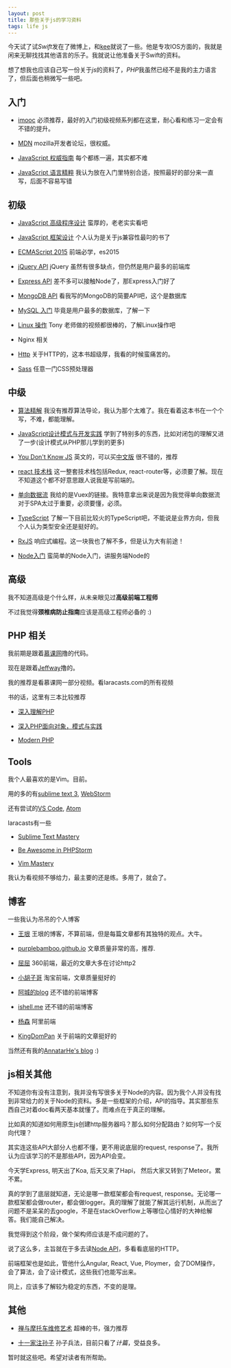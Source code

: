 ```yaml
---
layout: post
title: 那些关于js的学习资料
tags: life js
---
```


今天试了试*Swift*发在了微博上，和[kee](http://ikee.xin/)就说了一些。他是专攻IOS方面的，我就是闲来无聊找找其他语言的乐子。我就说让他准备关于Swift的资料。

想了想我也应该自己写一份关于*js*的资料了，*PHP*我虽然已经不是我的主力语言了，但后面也稍微写一些吧。

## 入门

* [imooc](http://imooc.com/) 必须推荐，最好的入门初级视频系列都在这里，耐心看和练习一定会有不错的提升。

* [MDN](https://developer.mozilla.org/cn/) mozilla开发者论坛，很权威。

* [JavaScript 权威指南](http://www.amazon.cn/O-Reilly%E7%B2%BE%E5%93%81%E5%9B%BE%E4%B9%A6%E7%B3%BB%E5%88%97-JavaScript%E6%9D%83%E5%A8%81%E6%8C%87%E5%8D%97-%E5%BC%97%E5%85%B0%E7%BA%B3%E6%A0%B9/dp/B007VISQ1Y/ref=sr_1_1?ie=UTF8&qid=1458484012&sr=8-1&keywords=javascript%E6%9D%83%E5%A8%81%E6%8C%87%E5%8D%97) 每个都练一遍，其实都不难

* [JavaScript 语言精粹](http://www.amazon.cn/JavaScript%E8%AF%AD%E8%A8%80%E7%B2%BE%E7%B2%B9-%E9%81%93%E6%A0%BC%E6%8B%89%E6%96%AF%E2%80%A2%E5%85%8B%E7%BD%97%E5%85%8B%E7%A6%8F%E5%BE%B7/dp/B0097CON2S/ref=sr_1_1?ie=UTF8&qid=1458484060&sr=8-1&keywords=javascript%E8%AF%AD%E8%A8%80%E7%B2%BE%E7%B2%B9) 我认为放在入门里特别合适，按照最好的部分来一直写，后面不容易写错

## 初级

* [JavaScript 高级程序设计](http://www.amazon.cn/JavaScript%E9%AB%98%E7%BA%A7%E7%A8%8B%E5%BA%8F%E8%AE%BE%E8%AE%A1-%E6%B3%BD%E5%8D%A1%E6%96%AF/dp/B007OQQVMY/ref=sr_1_1?ie=UTF8&qid=1458484241&sr=8-1&keywords=javascript%E9%AB%98%E7%BA%A7%E7%A8%8B%E5%BA%8F%E8%AE%BE%E8%AE%A1+%E7%AC%AC4%E7%89%88) 蛮厚的，老老实实看吧

* [JavaScript 框架设计](http://www.amazon.cn/JavaScript%E6%A1%86%E6%9E%B6%E8%AE%BE%E8%AE%A1-%E5%8F%B8%E5%BE%92%E6%AD%A3%E7%BE%8E/dp/B00JD96R2Y/ref=sr_1_1?ie=UTF8&qid=1458484379&sr=8-1&keywords=javascript%E6%A1%86%E6%9E%B6%E8%AE%BE%E8%AE%A1) 个人认为是关于js兼容性最叼的书了

* [ECMAScript 2015](http://es6.ruanyifeng.com/#docs/intro) 前端必学，es2015

* [jQuery API](http://api.jquery.com/) jQuery 虽然有很多缺点，但仍然是用户最多的前端库

* [Express API](http://expressjs.com/zh-cn/) 差不多可以接触Node了，那Express入门好了

* [MongoDB API](https://annatarhe.github.io/2015/08/15/MongoDB-notes.html) 看我写的MongoDB的简要API吧，这个是数据库

* [MySQL 入门](http://www.imooc.com/learn/122) 毕竟是用户最多的数据库，了解一下

* [Linux 操作](http://www.imooc.com/learn/175) Tony 老师做的视频都很棒的，了解Linux操作吧

* Nginx 相关

* [Http](http://www.amazon.cn/HTTP%E6%9D%83%E5%A8%81%E6%8C%87%E5%8D%97-%E5%90%89%E5%B0%94%E5%88%A9/dp/B008XFDQ14/ref=sr_1_1?ie=UTF8&qid=1458484840&sr=8-1&keywords=http+%E6%9D%83%E5%A8%81%E6%8C%87%E5%8D%97) 关于HTTP的，这本书超级厚，我看的时候蛮痛苦的。

* [Sass](http://sass-lang.com/) 任意一门CSS预处理器

## 中级

* [算法精解](http://www.amazon.cn/%E7%AE%97%E6%B3%95%E7%B2%BE%E8%A7%A3-C%E8%AF%AD%E8%A8%80%E6%8F%8F%E8%BF%B0-Kyle-Loudon/dp/B00E87TVL0/ref=sr_1_1?ie=UTF8&qid=1458644780&sr=8-1&keywords=%E7%AE%97%E6%B3%95%E7%B2%BE%E8%A7%A3) 我没有推荐算法导论，我认为那个太难了。我在看着这本书在一个个写，不难，都能理解。

* [JavaScript设计模式与开发实践](http://www.amazon.cn/JavaScript%E8%AE%BE%E8%AE%A1%E6%A8%A1%E5%BC%8F%E4%B8%8E%E5%BC%80%E5%8F%91%E5%AE%9E%E8%B7%B5-%E6%9B%BE%E6%8E%A2/dp/B00XJ2AU3S/ref=sr_1_1?ie=UTF8&qid=1458484332&sr=8-1&keywords=javascript%E8%AE%BE%E8%AE%A1%E6%A8%A1%E5%BC%8F%E4%B8%8E%E5%BC%80%E5%8F%91%E5%AE%9E%E8%B7%B5) 学到了特别多的东西，比如对闭包的理解又进了一步(设计模式从PHP那儿学到的更多)

* [You Don't Know JS](https://github.com/getify/You-Dont-Know-JS) 英文的，可以买[中文版](http://www.amazon.cn/%E4%BD%A0%E4%B8%8D%E7%9F%A5%E9%81%93%E7%9A%84JavaScript-%E7%BE%8E-%E8%BE%9B%E6%99%AE%E6%A3%AE/dp/B00W34DZ8K/ref=sr_1_2?ie=UTF8&qid=1458484332&sr=8-2&keywords=javascript%E8%AE%BE%E8%AE%A1%E6%A8%A1%E5%BC%8F%E4%B8%8E%E5%BC%80%E5%8F%91%E5%AE%9E%E8%B7%B5) 很不错的，推荐

* [react 技术栈](https://facebook.github.io/react/) 这一整套技术栈包括Redux, react-router等，必须要了解。现在不知道这个都不好意思跟人说我是写前端的。

* [单向数据流](http://vuex.vuejs.org/zh-cn/intro.html) 我给的是Vuex的链接。我特意拿出来说是因为我觉得单向数据流对于SPA太过于重要，必须要懂，必须。

* [TypeScript](https://zhongsp.gitbooks.io/typescript-handbook/content/doc/handbook/Basic%20Types.html) 了解一下目前比较火的TypeScript吧，不能说是业界方向，但我个人认为类型安全还是挺好的。

* [RxJS](http://xgrommx.github.io/rx-book/index.html) 响应式编程。这一块我也了解不多，但是认为大有前途！

* [Node入门](http://www.nodebeginner.org/index-zh-cn.html) 蛮简单的Node入门，讲服务端Node的

## 高级

我不知道高级是个什么样，从未亲眼见过**高级前端工程师**

不过我觉得**颈椎病防止指南**应该是高级工程师必备的 :)

## PHP 相关

我前期是跟着[慕课网](http://imooc.com)撸的代码。

现在是跟着[Jeffway](https://laracasts.com)撸的。

我的推荐是看慕课网一部分视频。看laracasts.com的所有视频

书的话，这里有三本比较推荐

* [深入理解PHP](http://www.amazon.cn/%E6%B7%B1%E5%85%A5%E7%90%86%E8%A7%A3PHP-%E9%AB%98%E7%BA%A7%E6%8A%80%E5%B7%A7-%E9%9D%A2%E5%90%91%E5%AF%B9%E8%B1%A1%E4%B8%8E%E6%A0%B8%E5%BF%83%E6%8A%80%E6%9C%AF-%E4%B9%8C%E5%B0%94%E6%9B%BC/dp/B00HMXAHFQ/ref=sr_1_1?ie=UTF8&qid=1458644818&sr=8-1&keywords=%E6%B7%B1%E5%85%A5%E7%90%86%E8%A7%A3PHP)

* [深入PHP面向对象，模式与实践](http://www.amazon.cn/%E6%B7%B1%E5%85%A5PHP-%E9%9D%A2%E5%90%91%E5%AF%B9%E8%B1%A1-%E6%A8%A1%E5%BC%8F%E4%B8%8E%E5%AE%9E%E8%B7%B5-Mart-Zandstra/dp/B005D6IRRY/ref=sr_1_1?ie=UTF8&qid=1458644841&sr=8-1&keywords=%E6%B7%B1%E5%85%A5PHP)

* [Modern PHP](http://www.amazon.cn/Modern-PHP-%E4%B9%94%E5%B8%8C%C2%B7%E6%B4%9B%E5%85%8B%E5%93%88%E7%89%B9/dp/B016MGW5G2/ref=sr_1_1?ie=UTF8&qid=1458644884&sr=8-1&keywords=modern+php)

## Tools

我个人最喜欢的是Vim。目前。

用的多的有[sublime text 3](https://www.sublimetext.com/3), [WebStorm](https://www.jetbrains.com/webstorm/)

还有尝试的[VS Code](https://www.visualstudio.com/en-us/products/code-vs.aspx), [Atom](https://atom.io/)

laracasts有一些

* [Sublime Text Mastery](https://laracasts.com/series/sublime-text-mastery)

* [Be Awesome in PHPStorm](https://laracasts.com/series/how-to-be-awesome-in-phpstorm)

* [Vim Mastery](https://laracasts.com/series/vim-mastery)

我认为看视频不够给力，最主要的还是练。多用了，就会了。

## 博客

一些我认为吊吊的个人博客

* [王垠](http://www.yinwang.org/) 王垠的博客，不算前端，但是每篇文章都有其独特的观点。大牛。

* [purplebamboo.github.io](http://purplebamboo.github.io/) 文章质量非常的高，推荐.

* [屈屈](https://imququ.com/) 360前端，最近的文章大多在讨论http2

* [小胡子哥](http://www.barretlee.com/entry/) 淘宝前端，文章质量挺好的

* [阿城的blog](http://qiutc.me/) 还不错的前端博客

* [ishell.me](https://blog.ishell.me/) 还不错的前端博客

* [杨森](https://undefinedblog.com/) 阿里前端

* [KingDomPan](http://kingdompan.github.io/) 关于前端的文章挺好的

当然还有我的[AnnatarHe's blog](https://AnnatarHe.github.io) :)

## js相关其他

不知道你有没有注意到，我并没有写很多关于Node的内容。因为我个人并没有找到非常给力的关于Node的资料。多是一些框架的介绍，API的指导。其实那些东西自己对着doc看两天基本就懂了。而难点在于真正的理解。

比如真的知道如何用原生js创建http服务器吗？那么如何分配路由？如何写一个反向代理？

其实连这些API大部分人也都不懂，更不用说底层的request, response了。我所认为应该学习的不是那些API，因为API会变。

今天学Express, 明天出了Koa, 后天又来了Hapi， 然后大家又转到了Meteor。累不累。

真的学到了底层就知道，无论是哪一款框架都会有request, response。无论哪一款框架都会做router，都会做logger。真的理解了就能了解其运行机制，从而出了问题不是呆呆的去google，不是在stackOverflow上等哪位心情好的大神给解答。我们能自己解决。

我觉得到这个阶段，做个架构师应该是不成问题的了。

说了这么多，主旨就在于多去读[Node API](https://nodejs.org/dist/latest-v5.x/docs/api/)，多看看底层的HTTP。

前端框架也是如此，管他什么Angular, React, Vue, Ploymer，会了DOM操作，会了算法，会了设计模式，这些我们也能写出来。

同上，应该多了解较为稳定的东西，不变的是理。

## 其他

* [禅与摩托车维修艺术](http://www.amazon.cn/%E7%A6%85%E4%B8%8E%E6%91%A9%E6%89%98%E8%BD%A6%E7%BB%B4%E4%BF%AE%E8%89%BA%E6%9C%AF-%E7%BD%97%E4%BC%AF%E7%89%B9%E2%80%A2M-%E6%B3%A2%E8%A5%BF%E6%A0%BC/dp/B005O4PUFC/ref=sr_1_1?ie=UTF8&qid=1458649214&sr=8-1&keywords=%E7%A6%85%E4%B8%8E%E6%91%A9%E6%89%98%E8%BD%A6%E7%BB%B4%E4%BF%AE%E8%89%BA%E6%9C%AF) 超棒的书，强力推荐

* [十一家注孙子](http://www.amazon.cn/%E4%B8%AD%E5%8D%8E%E5%9B%BD%E5%AD%A6%E6%96%87%E5%BA%93-%E5%8D%81%E4%B8%80%E5%AE%B6%E6%B3%A8%E5%AD%99%E5%AD%90-%E5%AD%99%E6%AD%A6/dp/B008A2QVM6/ref=sr_1_1?ie=UTF8&qid=1458649240&sr=8-1&keywords=%E5%8D%81%E4%B8%80%E5%AE%B6%E6%B3%A8%E5%AD%99%E5%AD%90) 孙子兵法，目前只看了*计篇*，受益良多。

暂时就这些吧。希望对读者有所帮助。
